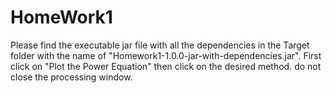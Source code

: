 # HomeWork1
Please find the executable jar file with all the dependencies in the Target folder with the name of "Homework1-1.0.0-jar-with-dependencies.jar".
First click on "Plot the Power Equation"
then click on the desired method. do not close the processing window.
